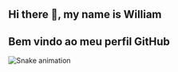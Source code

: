 ## Hi there 👋, my name is William
## Bem vindo ao meu perfil GitHub

<!--
**Williamlm20/Williamlm20** is a ✨ _special_ ✨ repository because its `README.md` (this file) appears on your GitHub profile.

Here are some ideas to get you started:

- 🔭 I’m currently studying on Universidade Federal Do Ceará.
- 🌱 I’m currently learning as much as possible.
- 📫 How to reach me: williamlm@alu.ufc.com
-->

![Snake animation](https://github.com/williamlm20/williamlm20/blob/output/github-contribution-grid-snake.svg)

